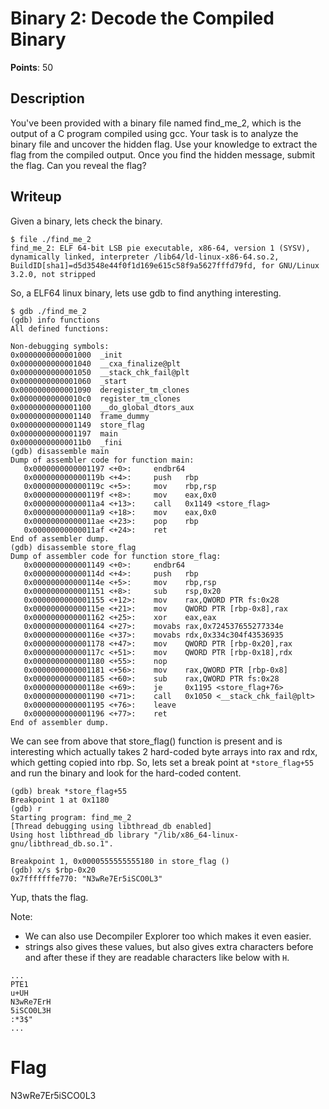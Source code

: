 # Binary 2: Decode the Compiled Binary
**Points**: 50

## Description
You've been provided with a binary file named find\_me\_2, which is the output of a C program compiled using gcc. Your task is to analyze the binary file and uncover the hidden flag. Use your knowledge to extract the flag from the compiled output. Once you find the hidden message, submit the flag. Can you reveal the flag?

## Writeup
Given a binary, lets check the binary.
```
$ file ./find_me_2
find_me_2: ELF 64-bit LSB pie executable, x86-64, version 1 (SYSV), dynamically linked, interpreter /lib64/ld-linux-x86-64.so.2, BuildID[sha1]=d5d3548e44f0f1d169e615c58f9a5627fffd79fd, for GNU/Linux 3.2.0, not stripped
```

So, a ELF64 linux binary, lets use gdb to find anything interesting.
```gdb
$ gdb ./find_me_2
(gdb) info functions
All defined functions:

Non-debugging symbols:
0x0000000000001000  _init
0x0000000000001040  __cxa_finalize@plt
0x0000000000001050  __stack_chk_fail@plt
0x0000000000001060  _start
0x0000000000001090  deregister_tm_clones
0x00000000000010c0  register_tm_clones
0x0000000000001100  __do_global_dtors_aux
0x0000000000001140  frame_dummy
0x0000000000001149  store_flag
0x0000000000001197  main
0x00000000000011b0  _fini
(gdb) disassemble main
Dump of assembler code for function main:
   0x0000000000001197 <+0>:     endbr64
   0x000000000000119b <+4>:     push   rbp
   0x000000000000119c <+5>:     mov    rbp,rsp
   0x000000000000119f <+8>:     mov    eax,0x0
   0x00000000000011a4 <+13>:    call   0x1149 <store_flag>
   0x00000000000011a9 <+18>:    mov    eax,0x0
   0x00000000000011ae <+23>:    pop    rbp
   0x00000000000011af <+24>:    ret
End of assembler dump.
(gdb) disassemble store_flag
Dump of assembler code for function store_flag:
   0x0000000000001149 <+0>:     endbr64
   0x000000000000114d <+4>:     push   rbp
   0x000000000000114e <+5>:     mov    rbp,rsp
   0x0000000000001151 <+8>:     sub    rsp,0x20
   0x0000000000001155 <+12>:    mov    rax,QWORD PTR fs:0x28
   0x000000000000115e <+21>:    mov    QWORD PTR [rbp-0x8],rax
   0x0000000000001162 <+25>:    xor    eax,eax
   0x0000000000001164 <+27>:    movabs rax,0x724537655277334e
   0x000000000000116e <+37>:    movabs rdx,0x334c304f43536935
   0x0000000000001178 <+47>:    mov    QWORD PTR [rbp-0x20],rax
   0x000000000000117c <+51>:    mov    QWORD PTR [rbp-0x18],rdx
   0x0000000000001180 <+55>:    nop
   0x0000000000001181 <+56>:    mov    rax,QWORD PTR [rbp-0x8]
   0x0000000000001185 <+60>:    sub    rax,QWORD PTR fs:0x28
   0x000000000000118e <+69>:    je     0x1195 <store_flag+76>
   0x0000000000001190 <+71>:    call   0x1050 <__stack_chk_fail@plt>
   0x0000000000001195 <+76>:    leave
   0x0000000000001196 <+77>:    ret
End of assembler dump.
```

We can see from above that store\_flag() function is present and is interesting which actually takes 2 hard-coded byte arrays into rax and rdx, which getting copied into rbp. So, lets set a break point at `*store_flag+55` and run the binary and look for the hard-coded content.
```gdb
(gdb) break *store_flag+55
Breakpoint 1 at 0x1180
(gdb) r
Starting program: find_me_2
[Thread debugging using libthread_db enabled]
Using host libthread_db library "/lib/x86_64-linux-gnu/libthread_db.so.1".

Breakpoint 1, 0x0000555555555180 in store_flag ()
(gdb) x/s $rbp-0x20
0x7fffffffe770: "N3wRe7Er5iSCO0L3"
```
Yup, thats the flag.

Note:
* We can also use Decompiler Explorer too which makes it even easier.
* strings also gives these values, but also gives extra characters before and after these if they are readable characters like below with `H`.
```
...
PTE1
u+UH
N3wRe7ErH
5iSCO0L3H
:*3$"
...
```

# Flag
N3wRe7Er5iSCO0L3
